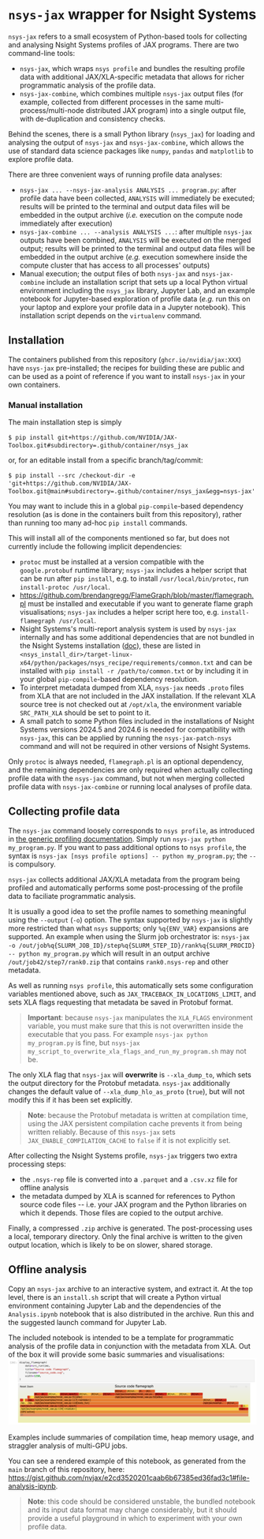 # `nsys-jax` wrapper for Nsight Systems
`nsys-jax` refers to a small ecosystem of Python-based tools for collecting and analysing Nsight Systems profiles of
JAX programs.
There are two command-line tools:
- `nsys-jax`, which wraps `nsys profile` and bundles the resulting profile data with additional JAX/XLA-specific
   metadata that allows for richer programmatic analysis of the profile data.
- `nsys-jax-combine`, which combines multiple `nsys-jax` output files (for example, collected from different processes
  in the same multi-process/multi-node distributed JAX program) into a single output file, with de-duplication and
  consistency checks.

Behind the scenes, there is a small Python library (`nsys_jax`) for loading and analysing the output of `nsys-jax` and
`nsys-jax-combine`, which allows the use of standard data science packages like `numpy`, `pandas` and `matplotlib` to
explore profile data.

There are three convenient ways of running profile data analyses:
- `nsys-jax ... --nsys-jax-analysis ANALYSIS ... program.py`: after profile data have been collected, `ANALYSIS` will
  immediately be executed; results will be printed to the terminal and output data files will be embedded in the output
  archive (*i.e.* execution on the compute node immediately after execution)
- `nsys-jax-combine ... --analysis ANALYSIS ...`: after multiple `nsys-jax` outputs have been combined, `ANALYSIS` will
  be executed on the merged output; results will be printed to the terminal and output data files will be embedded in
  the output archive (*e.g.* execution somewhere inside the compute cluster that has access to all processes' outputs)
- Manual execution; the output files of both `nsys-jax` and `nsys-jax-combine` include an installation script that sets
  up a local Python virtual environment including the `nsys_jax` library, Jupyter Lab, and an example notebook for
  Jupyter-based exploration of profile data (*e.g.* run this on your laptop and explore your profile data in a Jupyter
  notebook). This installation script depends on the `virtualenv` command.

## Installation
The containers published from this repository (`ghcr.io/nvidia/jax:XXX`) have `nsys-jax` pre-installed; the recipes for
building these are public and can be used as a point of reference if you want to install `nsys-jax` in your own
containers.

### Manual installation
The main installation step is simply
```console
$ pip install git+https://github.com/NVIDIA/JAX-Toolbox.git#subdirectory=.github/container/nsys_jax
```
or, for an editable install from a specific branch/tag/commit:
```console
$ pip install --src /checkout-dir -e 'git+https://github.com/NVIDIA/JAX-Toolbox.git@main#subdirectory=.github/container/nsys_jax&egg=nsys-jax'
```
You may want to include this in a global `pip-compile`-based dependency resolution (as is done in the containers built
from this repository), rather than running too many ad-hoc `pip install` commands.

This will install all of the components mentioned so far, but does not currently include the following implicit
dependencies:
- `protoc` must be installed at a version compatible with the `google.protobuf` runtime library; `nsys-jax` includes a
  helper script that can be run after `pip install`, e.g. to install `/usr/local/bin/protoc`, run
  `install-protoc /usr/local`.
- https://github.com/brendangregg/FlameGraph/blob/master/flamegraph.pl must be installed and executable if you want to
  generate flame graph visualisations; `nsys-jax` includes a helper script here too, e.g. `install-flamegraph /usr/local`.
- Nsight Systems's multi-report analysis system is used by `nsys-jax` internally and has some additional dependencies
  that are not bundled in the Nsight Systems installation
  ([doc](https://docs.nvidia.com/nsight-systems/InstallationGuide/index.html#installing-multi-report-analysis-system)),
  these are listed in `<nsys_install_dir>/target-linux-x64/python/packages/nsys_recipe/requirements/common.txt` and can
  be installed with `pip install -r /path/to/common.txt` or by including it in your global `pip-compile`-based
  dependency resolution.
- To interpret metadata dumped from XLA, `nsys-jax` needs `.proto` files from XLA that are not included in the JAX
  installation. If the relevant XLA source tree is not checked out at `/opt/xla`, the environment variable
  `SRC_PATH_XLA` should be set to point to it.
- A small patch to some Python files included in the installations of Nsight Systems versions 2024.5 and 2024.6 is
  needed for compatibility with `nsys-jax`, this can be applied by running the `nsys-jax-patch-nsys` command and will
  not be required in other versions of Nsight Systems.

Only `protoc` is always needed, `flamegraph.pl` is an optional dependency, and the remaining dependencies are only
required when actually collecting profile data with the `nsys-jax` command, but not when merging collected profile data
with `nsys-jax-combine` or running local analyses of profile data.

## Collecting profile data

The `nsys-jax` command loosely corresponds to `nsys profile`, as introduced in
[the generic profiling documentation](./profiling.md).
Simply run `nsys-jax python my_program.py`.
If you want to pass additional options to `nsys profile`, the syntax is
`nsys-jax [nsys profile options] -- python my_program.py`; the `--` is compulsory.

`nsys-jax` collects additional JAX/XLA metadata from the program being profiled and automatically performs some
post-processing of the profile data to faciliate programmatic analysis.

It is usually a good idea to set the profile names to something meaningful using the `--output` (`-o`) option.
The syntax supported by `nsys-jax` is slightly more restricted than what `nsys` supports; only `%q{ENV_VAR}` expansions
are supported.
An example when using the Slurm job orchestrator is:
`nsys-jax -o /out/job%q{SLURM_JOB_ID}/step%q{SLURM_STEP_ID}/rank%q{SLURM_PROCID} -- python my_program.py`
which will result in an output archive `/out/job42/step7/rank0.zip` that contains `rank0.nsys-rep` and other metadata.

As well as running `nsys profile`, this automatically sets some configuration variables mentioned above, such as
`JAX_TRACEBACK_IN_LOCATIONS_LIMIT`, and sets XLA flags requesting that metadata be saved in Protobuf format.

> **Important**: because `nsys-jax` manipulates the `XLA_FLAGS` environment variable, you must make sure that this is
> not overwritten inside the executable that you pass. For example `nsys-jax python my_program.py` is fine, but
> `nsys-jax my_script_to_overwrite_xla_flags_and_run_my_program.sh` may not be.

The only XLA flag that `nsys-jax` will **overwrite** is `--xla_dump_to`, which sets the output directory for the
Protobuf metadata. `nsys-jax` additionally changes the default value of `--xla_dump_hlo_as_proto` (`true`), but will
not modify this if it has been set explicitly.

> **Note**: because the Protobuf metadata is written at compilation time, using the JAX persistent compilation cache
> prevents it from being written reliably. Because of this `nsys-jax` sets `JAX_ENABLE_COMPILATION_CACHE` to `false` if
> it is not explicitly set.

After collecting the Nsight Systems profile, `nsys-jax` triggers two extra processing steps:
- the `.nsys-rep` file is converted into a `.parquet` and a `.csv.xz` file for offline analysis
- the metadata dumped by XLA is scanned for references to Python source code files -- i.e. your JAX program and the
  Python libraries on which it depends. Those files are copied to the output archive.

Finally, a compressed `.zip` archive is generated. The post-processing uses a local, temporary directory. Only the
final archive is written to the given output location, which is likely to be on slower, shared storage.

## Offline analysis
Copy an `nsys-jax` archive to an interactive system, and extract it. At the top level, there is an `install.sh` script
that will create a Python virtual environment containing Jupyter Lab and the dependencies of the `Analysis.ipynb`
notebook that is also distributed in the archive. Run this and the suggested launch command for Jupyter Lab.

The included notebook is intended to be a template for programmatic analysis of the profile data in conjunction with
the metadata from XLA. Out of the box it will provide some basic summaries and visualisations:
![Analysis notebook inside Jupyter Lab showing an interactive flame graph of JAX source code](./img/jupyter-flamegraph.png)

Examples include summaries of compilation time, heap memory usage, and straggler analysis of multi-GPU jobs.

You can see a rendered example of this notebook, as generated from the `main` branch of this repository, here:
https://gist.github.com/nvjax/e2cd3520201caab6b67385ed36fad3c1#file-analysis-ipynb.

> **Note**: this code should be considered unstable, the bundled notebook and its input data format may change
> considerably, but it should provide a useful playground in which to experiment with your own profile data.
